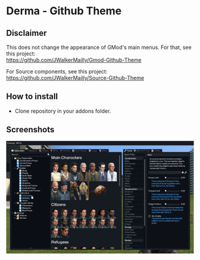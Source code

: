 # Derma - Github Theme

## Disclaimer
This does not change the appearance of GMod's main menus. For that, see this project:\
https://github.com/JWalkerMailly/Gmod-Github-Theme

For Source components, see this project:\
https://github.com/JWalkerMailly/Source-Github-Theme

## How to install

- Clone repository in your addons folder.

## Screenshots

![Main](/screenshot.png?raw=true)